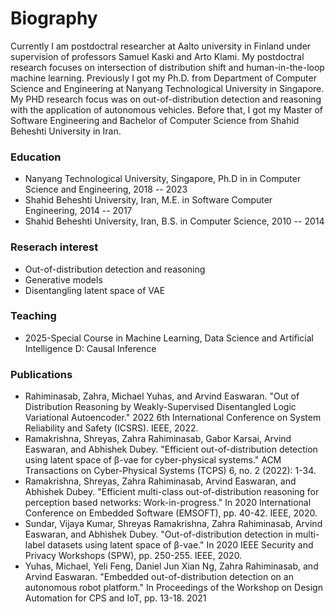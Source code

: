 # Biography

Currently I am postdoctral researcher at Aalto university in Finland under supervision of professors Samuel Kaski and Arto Klami. My postdoctral research focuses on intersection of distribution shift and human-in-the-loop machine learning. Previously I got my Ph.D.  from Department of Computer Science and Engineering at Nanyang Technological University in Singapore. My PHD research focus was on out-of-distribution detection and reasoning with the application of autonomous vehicles. Before that, I got my Master of Software Engineering and Bachelor of Computer Science from Shahid Beheshti University in Iran. 

### Education

- Nanyang Technological University, Singapore, Ph.D in in Computer Science and Engineering, 2018 -- 2023
- Shahid Beheshti University, Iran,  M.E. in Software Computer Engineering, 2014 -- 2017
- Shahid Beheshti University, Iran,  B.S. in  Computer Science,  2010 -- 2014

### Reserach interest

- Out-of-distribution detection and reasoning
- Generative models
- Disentangling latent space of VAE

### Teaching

- 2025-Special Course in Machine Learning, Data Science and Artificial Intelligence D: Causal Inference



### Publications
- Rahiminasab, Zahra, Michael Yuhas, and Arvind Easwaran. "Out of Distribution Reasoning by Weakly-Supervised Disentangled Logic Variational Autoencoder."
    2022 6th International Conference on System Reliability and Safety (ICSRS). IEEE, 2022.
- Ramakrishna, Shreyas, Zahra Rahiminasab, Gabor Karsai, Arvind Easwaran, and Abhishek Dubey. "Efficient out-of-distribution detection using latent space of β-vae for cyber-physical systems."
    ACM Transactions on Cyber-Physical Systems (TCPS) 6, no. 2 (2022): 1-34.
- Ramakrishna, Shreyas, Zahra Rahiminasab, Arvind Easwaran, and Abhishek Dubey. "Efficient multi-class out-of-distribution reasoning for perception based networks: Work-in-progress."
    In 2020 International Conference on Embedded Software (EMSOFT), pp. 40-42. IEEE, 2020.
- Sundar, Vijaya Kumar, Shreyas Ramakrishna, Zahra Rahiminasab, Arvind Easwaran, and Abhishek Dubey. "Out-of-distribution detection in multi-label datasets using latent space of β-vae."
    In 2020 IEEE Security and Privacy Workshops (SPW), pp. 250-255. IEEE, 2020.
- Yuhas, Michael, Yeli Feng, Daniel Jun Xian Ng, Zahra Rahiminasab, and Arvind Easwaran. "Embedded out-of-distribution detection on an autonomous robot platform."
    In Proceedings of the Workshop on Design Automation for CPS and IoT, pp. 13-18. 2021
